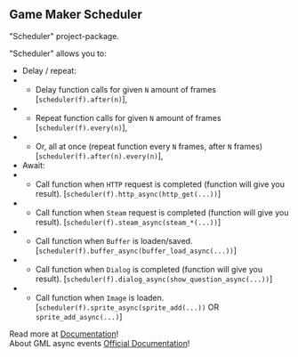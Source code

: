 ## Game Maker Scheduler
"Scheduler" project-package.

"Scheduler" allows you to:
- Delay / repeat:
- - Delay function calls for given `N` amount of frames [`scheduler(f).after(n)`],
- - Repeat function calls for given `N` amount of frames [`scheduler(f).every(n)`],
- - Or, all at once (repeat function every `N` frames, after `N` frames) [`scheduler(f).after(n).every(n)`],
- Await:
- - Call function when `HTTP` request is completed (function will give you result). [`scheduler(f).http_async(http_get(...))`]
- - Call function when `Steam` request is completed (function will give you result). [`scheduler(f).steam_async(steam_*(...))`]
- - Call function when `Buffer` is loaden/saved. [`scheduler(f).buffer_async(buffer_load_async(...))`]
- - Call function when `Dialog` is completed (function will give you result). [`scheduler(f).dialog_async(show_question_async(...))`]
- - Call function when `Image` is loaden. [`scheduler(f).sprite_async(sprite_add(...))` OR `sprite_add_async(...)`]

Read more at [Documentation](src/Scheduler/notes/SCHEDULER_DOCUMENTATION/SCHEDULER_DOCUMENTATION.txt)!  \
About GML async events [Official Documentation](https://docs2.yoyogames.com/source/_build/2_interface/1_editors/events/async_events.html)!
